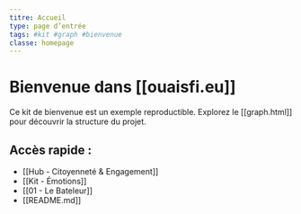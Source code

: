 ```yaml
---
titre: Accueil
type: page d’entrée
tags: #kit #graph #bienvenue
classe: homepage
---
```


# Bienvenue dans [[ouaisfi.eu]]

Ce kit de bienvenue est un exemple reproductible. Explorez le [[graph.html]] pour découvrir la structure du projet.

## Accès rapide :
- [[Hub - Citoyenneté & Engagement]]
- [[Kit - Émotions]]
- [[01 - Le Bateleur]]
- [[README.md]]
